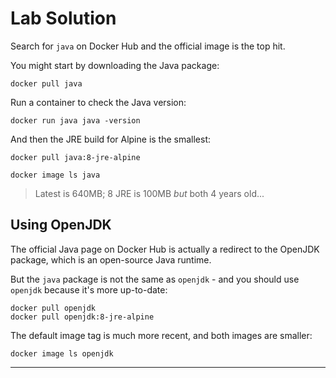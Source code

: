 # Lab Solution

Search for `java` on Docker Hub and the official image is the top hit.

You might start by downloading the Java package:

```
docker pull java
```

Run a container to check the Java version:

```
docker run java java -version
```

And then the JRE build for Alpine is the smallest:

```
docker pull java:8-jre-alpine
```

```
docker image ls java
```

> Latest is 640MB; 8 JRE is 100MB *but* both 4 years old...

## Using OpenJDK

The official Java page on Docker Hub is actually a redirect to the OpenJDK package, which is an open-source Java runtime.

But the `java` package is not the same as `openjdk` - and you should use `openjdk` because it's more up-to-date:

```
docker pull openjdk
docker pull openjdk:8-jre-alpine
```

The default image tag is much more recent, and both images are smaller:

```
docker image ls openjdk
```
___
